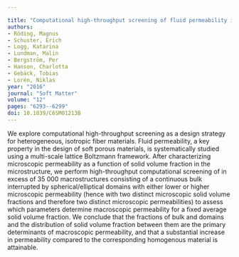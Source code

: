 ```yaml
---

title: "Computational high-throughput screening of fluid permeability in heterogeneous fiber materials"
authors:
- Röding, Magnus
- Schuster, Erich
- Logg, Katarina
- Lundman, Malin
- Bergström, Per
- Hanson, Charlotta
- Gebäck, Tobias
- Lorén, Niklas
year: "2016"
journal: "Soft Matter"
volume: "12"
pages: "6293--6299"
doi: 10.1039/C6SM01213B
---
```

We explore computational high-throughput screening as a design strategy for heterogeneous, isotropic fiber materials. Fluid permeability, a key property in the design of soft porous materials, is systematically studied using a multi-scale lattice Boltzmann framework. After characterizing microscopic permeability as a function of solid volume fraction in the microstructure, we perform high-throughput computational screening of in excess of 35 000 macrostructures consisting of a continuous bulk interrupted by spherical/elliptical domains with either lower or higher microscopic permeability (hence with two distinct microscopic solid volume fractions and therefore two distinct microscopic permeabilities) to assess which parameters determine macroscopic permeability for a fixed average solid volume fraction. We conclude that the fractions of bulk and domains and the distribution of solid volume fraction between them are the primary determinants of macroscopic permeability, and that a substantial increase in permeability compared to the corresponding homogenous material is attainable.